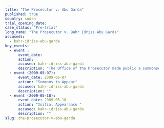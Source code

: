 ```yaml
---
title: "The Prosecutor v. Abu Garda"
published: true
country: sudan
trial_opening_date:
case_status: "Pre-trial"
long_name: "The Prosecutor v. Bahr Idriss Abu Garda"
accuseds:
  - bahr-idriss-abu-garda
key_events:
  - event :
      event_date:
      action:
      accused: bahr-idriss-abu-garda
      description: "The Office of the Prosecutor made public a summonses to appear for Abu Garda on May 17, 2009. His confirmation hearing was October 19-29, 2009, the charges against him were not confirmed."
  - event (2009-05-07):
      event_date: 2009-05-07
      action: "Summons to Appear"
      accused: bahr-idriss-abu-garda
      description: ""
  - event (2009-05-18):
      event_date: 2009-05-18
      action: "Initial Appearance "
      accused: bahr-idriss-abu-garda
      description: ""
slug: the-prosecutor-v-abu-garda
---
```

